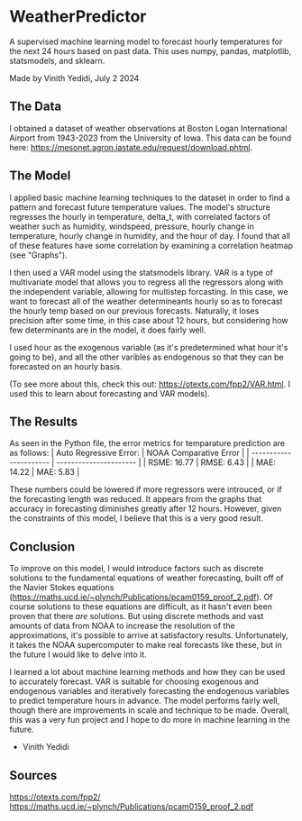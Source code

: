 # WeatherPredictor
A supervised machine learning model to forecast hourly temperatures for the next 24 hours based on past data. This uses numpy, pandas, matplotlib, statsmodels, and sklearn.

Made by Vinith Yedidi, July 2 2024

## The Data
I obtained a dataset of weather observations at Boston Logan International Airport from 1943-2023 from the University of Iowa. This data can be found here: https://mesonet.agron.iastate.edu/request/download.phtml.

## The Model
I applied basic machine learning techniques to the dataset in order to find a pattern and forecast future temperature values. The model's structure regresses the hourly in temperature, delta_t, with correlated factors of weather such as humidity, windspeed, pressure, hourly change in temperature, hourly change in humidity, and the hour of day. I found that all of these features have some correlation by examining a correlation heatmap (see "Graphs"). 

I then used a VAR model using the statsmodels library. VAR is a type of multivariate model that allows you to regress all the regressors along with the independent variable, allowing for multistep forcasting. In this case, we want to forecast all of the weather determineants hourly so as to forecast the hourly temp based on our previous forecasts. Naturally, it loses precision after some time, in this case about 12 hours, but considering how few determinants are in the model, it does fairly well.

I used hour as the exogenous variable (as it's predetermined what hour it's going to be), and all the other varibles as endogenous so that they can be forecasted on an hourly basis.

(To see more about this, check this out: https://otexts.com/fpp2/VAR.html. I used this to learn about forecasting and VAR models).

## The Results
As seen in the Python file, the error metrics for temparature prediction are as follows:
| Auto Regressive Error: | NOAA Comparative Error |
| ---------------------- | ---------------------- |
| RSME: 16.77            | RMSE: 6.43             |
| MAE:  14.22            | MAE:  5.83             |

These numbers could be lowered if more regressors were introuced, or if the forecasting length was reduced. It appears from the graphs that accuracy in forecasting diminishes greatly after 12 hours. However, given the constraints of this model, I believe that this is a very good result.

## Conclusion
To improve on this model, I would introduce factors such as discrete solutions to the fundamental equations of weather forecasting, built off of the Navier Stokes equations (https://maths.ucd.ie/~plynch/Publications/pcam0159_proof_2.pdf). Of course solutions to these equations are difficult, as it hasn't even been proven that there *are* solutions. But using discrete methods and vast amounts of data from NOAA to increase the resolution of the approximations, it's possible to arrive at satisfactory results. Unfortunately, it takes the NOAA supercomputer to make real forecasts like these, but in the future I would like to delve into it.

I learned a lot about machine learning methods and how they can be used to accurately forecast. VAR is suitable for choosing exogenous and endogenous variables and iteratively forecasting the endogenous variables to predict temperature hours in advance. The model performs fairly well, though there are improvements in scale and technique to be made. Overall, this was a very fun project and I hope to do more in machine learning in the future.

- Vinith Yedidi

## Sources
https://otexts.com/fpp2/
https://maths.ucd.ie/~plynch/Publications/pcam0159_proof_2.pdf
